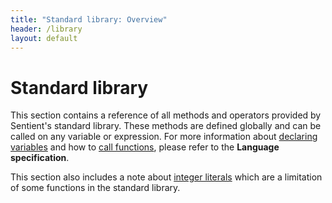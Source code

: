 ```yaml
---
title: "Standard library: Overview"
header: /library
layout: default
---
```

# Standard library

This section contains a reference of all methods and operators provided by
Sentient's standard library. These methods are defined globally and can be
called on any variable or expression. For more information about
[declaring variables](../specification/declaration) and how to
[call functions](../specification/function#calling-functions), please refer to
the **Language specification**.

This section also includes a note about [integer literals](literal) which are a
limitation of some functions in the standard library.
